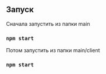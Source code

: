 ## Запуск
Сначала запустить из папки main
### `npm start`
Потом запустить из папки main/client
### `npm start`
